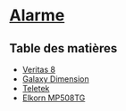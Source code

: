# [Alarme](../readme.md)

## Table des matières

* [Veritas 8](veritas8.md)
* [Galaxy Dimension](galaxy.md)
* [Teletek](teletek.md)
* [Elkorn MP508TG](mp508tg.md)